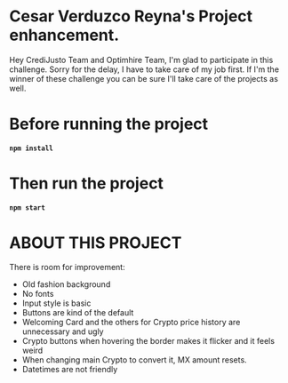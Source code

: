 # Cesar Verduzco Reyna's Project enhancement.

Hey CrediJusto Team and Optimhire Team, I'm glad to participate in this challenge. Sorry for the delay, I have to take care of my job first.
If I'm the winner of these challenge you can be sure I'll take care of the projects as well.

# Before running the project

#### `npm install`

# Then run the project

#### `npm start`

# ABOUT THIS PROJECT

There is room for improvement:

- Old fashion background
- No fonts
- Input style is basic
- Buttons are kind of the default
- Welcoming Card and the others for Crypto price history are unnecessary and ugly
- Crypto buttons when hovering the border makes it flicker and it feels weird
- When changing main Crypto to convert it, MX amount resets.
- Datetimes are not friendly
